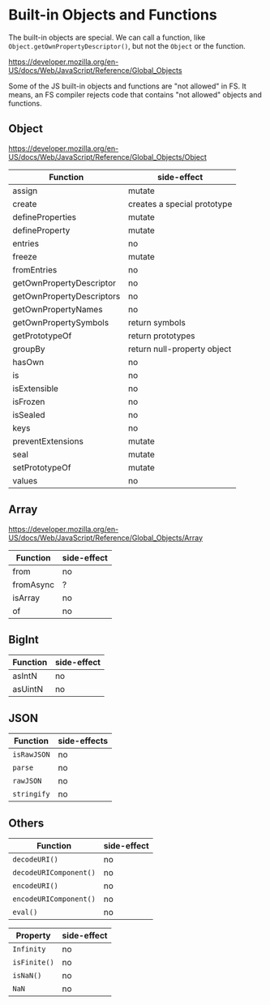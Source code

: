 # Built-in Objects and Functions

The built-in objects are special. We can call a function, like `Object.getOwnPropertyDescriptor()`, but not the `Object` or the function.

https://developer.mozilla.org/en-US/docs/Web/JavaScript/Reference/Global_Objects

Some of the JS built-in objects and functions are "not allowed" in FS. It means, an FS compiler rejects code that contains "not allowed" objects and functions.

## Object

https://developer.mozilla.org/en-US/docs/Web/JavaScript/Reference/Global_Objects/Object

|Function                 |side-effect                |
|-------------------------|---------------------------|
|assign                   |mutate                     |
|create                   |creates a special prototype|
|defineProperties         |mutate                     |
|defineProperty           |mutate                     |
|entries                  |no                         |
|freeze                   |mutate                     |
|fromEntries              |no                         |
|getOwnPropertyDescriptor |no                         |
|getOwnPropertyDescriptors|no                         |
|getOwnPropertyNames      |no                         |
|getOwnPropertySymbols    |return symbols             |
|getPrototypeOf           |return prototypes          |
|groupBy                  |return null-property object|
|hasOwn                   |no                         |
|is                       |no                         |
|isExtensible             |no                         |
|isFrozen                 |no                         |
|isSealed                 |no                         |
|keys                     |no                         |
|preventExtensions        |mutate                     |
|seal                     |mutate                     |
|setPrototypeOf           |mutate                     |
|values                   |no                         |

## Array

https://developer.mozilla.org/en-US/docs/Web/JavaScript/Reference/Global_Objects/Array

|Function                 |side-effect|
|-------------------------|-----------|
|from                     |no         |
|fromAsync                |?          |
|isArray                  |no         |
|of                       |no         |

## BigInt

|Function                 |side-effect|
|-------------------------|-----------|
|asIntN                   |no         |
|asUintN                  |no         |

## JSON

|Function                 |side-effects|
|-------------------------|-----------|
|`isRawJSON`              |no         |
|`parse`                  |no         |
|`rawJSON`                |no         |
|`stringify`              |no         |

## Others

|Function                 |side-effect|
|-------------------------|-----------|
|`decodeURI()`            |no         |
|`decodeURIComponent()`   |no         |
|`encodeURI()`            |no         |
|`encodeURIComponent()`   |no         |
|`eval()`                 |no         |

|Property    |side-effect|
|------------|-----------|
|`Infinity`  |no         |
|`isFinite()`|no         |
|`isNaN()`   |no         |
|`NaN`       |no         |
